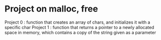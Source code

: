 # Project on  malloc, free

Project 0 : function that creates an array of chars, and initializes it with a specific char
Project 1 : function that returns a pointer to a newly allocated space in memory, which contains a copy of the string given as a parameter
